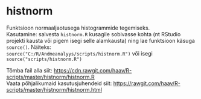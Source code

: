 histnorm
=========
Funktsioon normaaljaotusega histogrammide tegemiseks.  
Kasutamine: salvesta `histnorm.R` kusagile sobivasse kohta (nt RStudio projekti kausta vői pigem isegi selle alamkausta) ning lae funktsioon käsuga `source()`. Näiteks:  
`source("C:/R/Andmeanalyys/scripts/histnorm.R")`
vői isegi  
`source("scripts/histnorm.R")`  
  
Tőmba fail alla siit: https://cdn.rawgit.com/haav/R-scripts/master/histnorm/histnorm.R  
Vaata pőhjalikumaid kasutusjuhendeid siit: https://rawgit.com/haav/R-scripts/master/histnorm/histnorm.html
